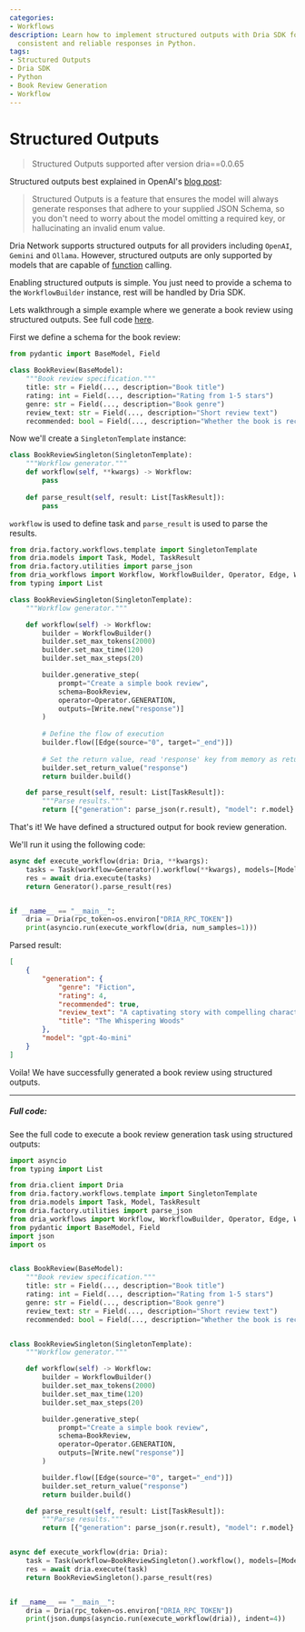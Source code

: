 ```yaml
---
categories:
- Workflows
description: Learn how to implement structured outputs with Dria SDK for generating
  consistent and reliable responses in Python.
tags:
- Structured Outputs
- Dria SDK
- Python
- Book Review Generation
- Workflow
---
```


# Structured Outputs

> Structured Outputs supported after version dria==0.0.65

Structured outputs best explained in OpenAI's [blog post](https://platform.openai.com/docs/guides/structured-outputs):

> Structured Outputs is a feature that ensures the model will always generate responses that adhere to your supplied JSON Schema, so you don't need to worry about the model omitting a required key, or hallucinating an invalid enum value. 


Dria Network supports structured outputs for all providers including `OpenAI`, `Gemini` and `Ollama`.
However, structured outputs are only supported by models that are capable of [function](functions.md) calling. 

Enabling structured outputs is simple. You just need to provide a schema to the `WorkflowBuilder` instance, rest will be handled by Dria SDK.

Lets walkthrough a simple example where we generate a book review using structured outputs. See full code [here](#full-code).

First we define a schema for the book review:

```python
from pydantic import BaseModel, Field

class BookReview(BaseModel):
    """Book review specification."""
    title: str = Field(..., description="Book title")
    rating: int = Field(..., description="Rating from 1-5 stars")
    genre: str = Field(..., description="Book genre")
    review_text: str = Field(..., description="Short review text")
    recommended: bool = Field(..., description="Whether the book is recommended")
```

Now we'll create a `SingletonTemplate` instance:

```python
class BookReviewSingleton(SingletonTemplate):
    """Workflow generator."""
    def workflow(self, **kwargs) -> Workflow:
        pass
    
    def parse_result(self, result: List[TaskResult]):
        pass
```

`workflow` is used to define task and `parse_result` is used to parse the results. 

```python
from dria.factory.workflows.template import SingletonTemplate
from dria.models import Task, Model, TaskResult
from dria.factory.utilities import parse_json
from dria_workflows import Workflow, WorkflowBuilder, Operator, Edge, Write
from typing import List

class BookReviewSingleton(SingletonTemplate):
    """Workflow generator."""

    def workflow(self) -> Workflow:
        builder = WorkflowBuilder()
        builder.set_max_tokens(2000)
        builder.set_max_time(120)
        builder.set_max_steps(20)

        builder.generative_step(
            prompt="Create a simple book review",
            schema=BookReview,
            operator=Operator.GENERATION,
            outputs=[Write.new("response")]
        )
        
        # Define the flow of execution
        builder.flow([Edge(source="0", target="_end")])
        
        # Set the return value, read 'response' key from memory as return value
        builder.set_return_value("response")
        return builder.build()

    def parse_result(self, result: List[TaskResult]):
        """Parse results."""
        return [{"generation": parse_json(r.result), "model": r.model} for r in result]
```
    
That's it! We have defined a structured output for book review generation.

We'll run it using the following code:

```python
async def execute_workflow(dria: Dria, **kwargs):
    tasks = Task(workflow=Generator().workflow(**kwargs), models=[Model.GPT4O_MINI])
    res = await dria.execute(tasks)
    return Generator().parse_result(res)


if __name__ == "__main__":
    dria = Dria(rpc_token=os.environ["DRIA_RPC_TOKEN"])
    print(asyncio.run(execute_workflow(dria, num_samples=1)))
```

Parsed result:

```json
[
    {
        "generation": {
            "genre": "Fiction",
            "rating": 4,
            "recommended": true,
            "review_text": "A captivating story with compelling characters and exquisite prose. The plot twists kept me on the edge of my seat!",
            "title": "The Whispering Woods"
        },
        "model": "gpt-4o-mini"
    }
]
```

Voila! We have successfully generated a book review using structured outputs.

---

##### *Full code*:

See the full code to execute a book review generation task using structured outputs:

```python
import asyncio
from typing import List

from dria.client import Dria
from dria.factory.workflows.template import SingletonTemplate
from dria.models import Task, Model, TaskResult
from dria.factory.utilities import parse_json
from dria_workflows import Workflow, WorkflowBuilder, Operator, Edge, Write
from pydantic import BaseModel, Field
import json
import os


class BookReview(BaseModel):
    """Book review specification."""
    title: str = Field(..., description="Book title")
    rating: int = Field(..., description="Rating from 1-5 stars")
    genre: str = Field(..., description="Book genre")
    review_text: str = Field(..., description="Short review text")
    recommended: bool = Field(..., description="Whether the book is recommended")


class BookReviewSingleton(SingletonTemplate):
    """Workflow generator."""

    def workflow(self) -> Workflow:
        builder = WorkflowBuilder()
        builder.set_max_tokens(2000)
        builder.set_max_time(120)
        builder.set_max_steps(20)

        builder.generative_step(
            prompt="Create a simple book review",
            schema=BookReview,
            operator=Operator.GENERATION,
            outputs=[Write.new("response")]
        )

        builder.flow([Edge(source="0", target="_end")])
        builder.set_return_value("response")
        return builder.build()

    def parse_result(self, result: List[TaskResult]):
        """Parse results."""
        return [{"generation": parse_json(r.result), "model": r.model} for r in result]


async def execute_workflow(dria: Dria):
    task = Task(workflow=BookReviewSingleton().workflow(), models=[Model.GPT4O_MINI])
    res = await dria.execute(task)
    return BookReviewSingleton().parse_result(res)


if __name__ == "__main__":
    dria = Dria(rpc_token=os.environ["DRIA_RPC_TOKEN"])
    print(json.dumps(asyncio.run(execute_workflow(dria)), indent=4))

```